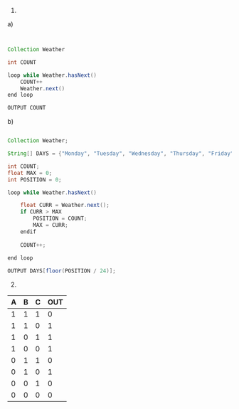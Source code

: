 1) 
a) 

````java


Collection Weather

int COUNT

loop while Weather.hasNext()
	COUNT++
	Weather.next()
end loop

OUTPUT COUNT
````


b) 

````java

Collection Weather;

String[] DAYS = {"Monday", "Tuesday", "Wednesday", "Thursday", "Friday", "Saturday", "Sunday"};

int COUNT;
float MAX = 0;
int POSITION = 0;

loop while Weather.hasNext()

	float CURR = Weather.next();
	if CURR > MAX 
		POSITION = COUNT;
		MAX = CURR;
	endif 
	
	COUNT++;
	
end loop

OUTPUT DAYS[floor(POSITION / 24)];

````


2) 

| A   | B   | C   | OUT |
| --- | --- | --- | --- |
| 1   | 1   | 1   | 0   |
| 1   | 1   | 0   | 1   |
| 1   | 0   | 1   | 1   |
| 1   | 0   | 0   | 1   |
| 0   | 1   | 1   | 0   |
| 0   | 1   | 0   | 1   |
| 0   | 0   | 1   | 0   |
| 0   | 0   | 0   | 0   | 


